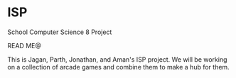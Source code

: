ISP
===

School Computer Science 8 Project

READ ME@

This is Jagan, Parth, Jonathan, and Aman's ISP project.
We will be working on a collection of arcade games and combine them to make a hub for them.
